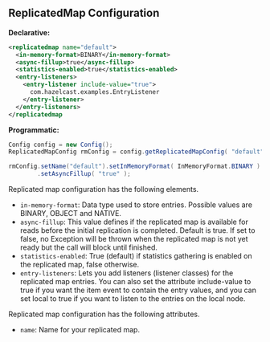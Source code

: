 
## ReplicatedMap Configuration

**Declarative:**

```xml
<replicatedmap name="default">
  <in-memory-format>BINARY</in-memory-format>
  <async-fillup>true</async-fillup>
  <statistics-enabled>true</statistics-enabled>
  <entry-listeners>
    <entry-listener include-value="true">
      com.hazelcast.examples.EntryListener
    </entry-listener>
  </entry-listeners>
</replicatedmap
```

**Programmatic:**

```java
Config config = new Config();
ReplicatedMapConfig rmConfig = config.getReplicatedMapConfig( "default" );

rmConfig.setName("default").setInMemoryFormat( InMemoryFormat.BINARY )
        .setAsyncFillup( "true" );
```

Replicated map configuration has the following elements.

- `in-memory-format`: Data type used to store entries. Possible values are BINARY, OBJECT and NATIVE.
- `async-fillup`: This value defines if the replicated map is available for reads before the initial replication is completed. Default is true. If set to false, no Exception will be thrown when the replicated map is not yet ready but the call will block until finished.
- `statistics-enabled`: True (default) if statistics gathering is enabled on the replicated map, false otherwise.
- `entry-listeners`: Lets you add listeners (listener classes) for the replicated map entries. You can also set the attribute
include-value to true if you want the item event to contain the entry values, and you can set
local to true if you want to listen to the entries on the local node.


Replicated map configuration has the following attributes.

- `name`: Name for your replicated map.
